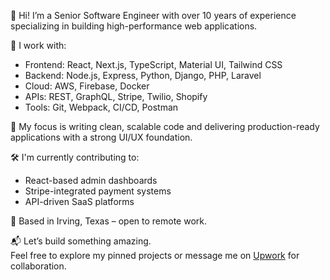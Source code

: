 👋 Hi! I’m a Senior Software Engineer with over 10 years of experience specializing in building high-performance web applications.

🚀 I work with:
- Frontend: React, Next.js, TypeScript, Material UI, Tailwind CSS
- Backend: Node.js, Express, Python, Django, PHP, Laravel
- Cloud: AWS, Firebase, Docker
- APIs: REST, GraphQL, Stripe, Twilio, Shopify
- Tools: Git, Webpack, CI/CD, Postman

🔧 My focus is writing clean, scalable code and delivering production-ready applications with a strong UI/UX foundation.

🛠️ I'm currently contributing to:
- React-based admin dashboards
- Stripe-integrated payment systems
- API-driven SaaS platforms

📍 Based in Irving, Texas – open to remote work.

📬 Let’s build something amazing.  
Feel free to explore my pinned projects or message me on [Upwork](https://www.upwork.com/freelancers/~016571f73b04b45bba) for collaboration.
